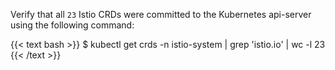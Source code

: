 Verify that all `23` Istio CRDs were committed to the Kubernetes api-server using the following command:

{{< text bash >}}
$ kubectl get crds -n istio-system | grep 'istio.io' | wc -l
23
{{< /text >}}
